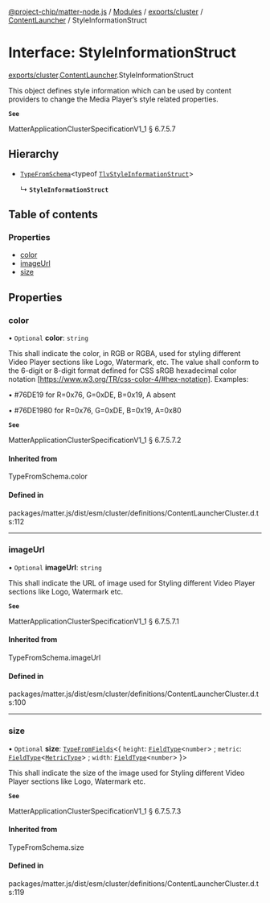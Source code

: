 [@project-chip/matter-node.js](../README.md) / [Modules](../modules.md) / [exports/cluster](../modules/exports_cluster.md) / [ContentLauncher](../modules/exports_cluster.ContentLauncher.md) / StyleInformationStruct

# Interface: StyleInformationStruct

[exports/cluster](../modules/exports_cluster.md).[ContentLauncher](../modules/exports_cluster.ContentLauncher.md).StyleInformationStruct

This object defines style information which can be used by content providers to change the Media Player’s style
related properties.

**`See`**

MatterApplicationClusterSpecificationV1_1 § 6.7.5.7

## Hierarchy

- [`TypeFromSchema`](../modules/exports_tlv.md#typefromschema)\<typeof [`TlvStyleInformationStruct`](../modules/exports_cluster.ContentLauncher.md#tlvstyleinformationstruct)\>

  ↳ **`StyleInformationStruct`**

## Table of contents

### Properties

- [color](exports_cluster.ContentLauncher.StyleInformationStruct.md#color)
- [imageUrl](exports_cluster.ContentLauncher.StyleInformationStruct.md#imageurl)
- [size](exports_cluster.ContentLauncher.StyleInformationStruct.md#size)

## Properties

### color

• `Optional` **color**: `string`

This shall indicate the color, in RGB or RGBA, used for styling different Video Player sections like Logo,
Watermark, etc. The value shall conform to the 6-digit or 8-digit format defined for CSS sRGB hexadecimal
color notation [https://www.w3.org/TR/css-color-4/#hex-notation]. Examples:

  • #76DE19 for R=0x76, G=0xDE, B=0x19, A absent

  • #76DE1980 for R=0x76, G=0xDE, B=0x19, A=0x80

**`See`**

MatterApplicationClusterSpecificationV1_1 § 6.7.5.7.2

#### Inherited from

TypeFromSchema.color

#### Defined in

packages/matter.js/dist/esm/cluster/definitions/ContentLauncherCluster.d.ts:112

___

### imageUrl

• `Optional` **imageUrl**: `string`

This shall indicate the URL of image used for Styling different Video Player sections like Logo, Watermark
etc.

**`See`**

MatterApplicationClusterSpecificationV1_1 § 6.7.5.7.1

#### Inherited from

TypeFromSchema.imageUrl

#### Defined in

packages/matter.js/dist/esm/cluster/definitions/ContentLauncherCluster.d.ts:100

___

### size

• `Optional` **size**: [`TypeFromFields`](../modules/exports_tlv.md#typefromfields)\<\{ `height`: [`FieldType`](exports_tlv.FieldType.md)\<`number`\> ; `metric`: [`FieldType`](exports_tlv.FieldType.md)\<[`MetricType`](../enums/exports_cluster.ContentLauncher.MetricType.md)\> ; `width`: [`FieldType`](exports_tlv.FieldType.md)\<`number`\>  }\>

This shall indicate the size of the image used for Styling different Video Player sections like Logo,
Watermark etc.

**`See`**

MatterApplicationClusterSpecificationV1_1 § 6.7.5.7.3

#### Inherited from

TypeFromSchema.size

#### Defined in

packages/matter.js/dist/esm/cluster/definitions/ContentLauncherCluster.d.ts:119
